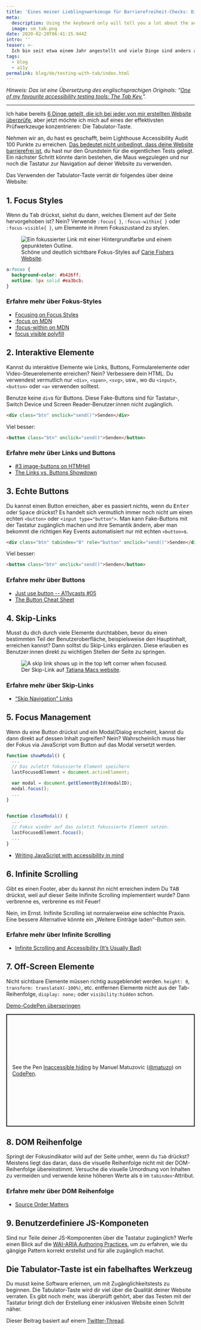 ```yaml
---
title: 'Eines meiner Lieblingswerkzeuge für Barrierefreiheit-Checks: Die Tabulator-Taste.'
meta:
  description: Using the keyboard only will tell you a lot about the accessiblity of your website.
  image: sm_tab.png
date: 2020-02-20T06:41:15.944Z
intro: ''
teaser: >-
  Ich bin seit etwa einem Jahr angestellt und viele Dinge sind anders als bei meiner freiberuflichen Tätigkeit zuvor. Eine interessante Neuerung ist, dass ich regelmäßig die Zugänglichkeit von Tools Dritter bewerten muss. Dabei bleibt normalerweise keine Zeit für eine vollständige Prüfung, ich muss mir so schnell wie möglich einen guten Überblick über die Qualität eines Produkts verschaffen können.
tags:
  - blog
  - a11y
permalink: blog/de/testing-with-tab/index.html
---
```


*Hinweis: Das ist eine Übersetzung des englischsprachigen Originals: “[One of my favourite accessibility testing tools: The Tab Key.](/blog/testing-with-tab)”.*

<hr>

Ich habe bereits [6 Dinge geteilt, die ich bei jeder von mir erstellten Website überprüfe](/blog/beyond-automatic-accessibility-testing-6-things-i-check-on-every-website-i-build/), aber jetzt möchte ich mich auf eines der effektivsten Prüfwerkzeuge konzentrieren: Die Tabulator-Taste.

Nehmen wir an, du hast es geschafft, beim Lighthouse Accessibility Audit 100 Punkte zu erreichen. [Das bedeutet nicht unbedingt, dass deine Website barrierefrei ist](/blog/building-the-most-inaccessible-site-possible-with-a-perfect-lighthouse-score/), du hast nur den Grundstein für die eigentlichen Tests gelegt. Ein nächster Schritt könnte darin bestehen, die Maus wegzulegen und nur noch die Tastatur zur Navigation auf deiner Website zu verwenden.

Das Verwenden der Tabulator-Taste verrät dir folgendes über deine Website:

## 1. Focus Styles

Wenn du <kbd>Tab</kbd> drückst, siehst du dann, welches Element auf der Seite hervorgehoben ist? Nein? Verwende `:focus{ }`, `:focus-within{ }` oder `:focus-visible{ }`, um Elemente in ihrem Fokuszustand zu stylen.

<figure class="figure">
  <span class="content__image-wrapper">
     <img class="content__image" src="https://res.cloudinary.com/dp3mem7or/image/upload/c_scale,w_800/v1582178732/articles/tabkey/tab_a11y_carie.png" alt="Ein fokussierter Link mit einer Hintergrundfarbe und einem gepunkteten Outline.">
  </span>

  <figcaption>Schöne und deutlich sichtbare Fokus-Styles auf <a href="https://cariefisher.com/">Carie Fishers Website</a>.</figcaption>
</figure>

```css
a:focus {
  background-color: #b426ff;
  outline: 5px solid #ea3bcb;
}
```

### Erfahre mehr über Fokus-Styles

- [Focusing on Focus Styles](https://css-tricks.com/focusing-on-focus-styles/)
- [:focus on MDN](https://developer.mozilla.org/en-US/docs/Web/CSS/:focus)
- [:focus-within on MDN](https://developer.mozilla.org/en-US/docs/Web/CSS/:focus-within)
- [focus visible polyfill](https://github.com/WICG/focus-visible)

## 2. Interaktive Elemente

Kannst du interaktive Elemente wie Links, Buttons, Formularelemente oder Video-Steuerelemente erreichen?
Nein? Verbessere dein HTML. Du verwendest vermutlich nur `<div>`, `<span>`, `<svg>`,  usw., wo du `<input>`, `<button>` oder `<a>` verwenden solltest.

Benutze keine `div`s für Buttons. Diese Fake-Buttons sind für Tastatur-, Switch Device und Screen Reader-Benutzer:innen nicht zugänglich.

```html
<div class="btn" onclick="send()">Senden</div>
```

Viel besser:

```html
<button class="btn" onclick="send()">Senden</button>
```

### Erfahre mehr über Links und Buttons

- [#3 image-buttons on HTMHell](https://www.htmhell.dev/3-image-buttons/)
- [The Links vs. Buttons Showdown ](https://www.youtube.com/watch?v=8XjwDq9zG4I)

## 3. Echte Buttons

Du kannst einen Button erreichen, aber es passiert nichts, wenn du <kbd>Enter</kbd> oder <kbd>Space</kbd> drückst? Es handelt sich vermutlich immer noch nicht um einen echten `<button>` oder `<input type="button">`. Man kann Fake-Buttons mit der Tastatur zugänglich machen und ihre Semantik ändern, aber man bekommt die richtigen Key Events automatisiert nur mit echten `<button>`s.


```html
<div class="btn" tabindex="0" role="button" onclick="send()">Senden</div>
```

Viel besser:

```html
<button class="btn" onclick="send()">Senden</button>
```

### Erfahre mehr über Buttons

- [Just use button -- A11ycasts #05](https://www.youtube.com/watch?v=CZGqnp06DnI)
- [The Button Cheat Sheet](https://www.buttoncheatsheet.com/)

## 4. Skip-Links

Musst du dich durch viele Elemente durchtabben, bevor du einen bestimmten Teil der Benutzeroberfläche, beispielsweise den Hauptinhalt, erreichen kannst? Dann solltst du Skip-Links ergänzen. Diese erlauben es Benutzer:innen direkt zu wichtigen Stellen der Seite zu springen.

<figure class="figure">
  <span class="content__image-wrapper">
     <img class="content__image" src="https://res.cloudinary.com/dp3mem7or/image/upload/c_scale,w_800/v1582178732/articles/tabkey/tab_a11y_tatiana.png" alt="A skip link shows up in the top left corner when focused.">
  </span>

  <figcaption>Der Skip-Link auf <a href="https://tatianamac.com/">Tatiana Macs website</a>.</figcaption>
</figure>

### Erfahre mehr über Skip-Links

- [“Skip Navigation” Links](https://webaim.org/techniques/skipnav/)

## 5. Focus Management

Wenn du eine Button drückst und ein Modal/Dialog erscheint, kannst du dann direkt auf dessen Inhalt zugreifen? Nein? Wahrscheinlich muss hier der Fokus via JavaScript vom Button auf das Modal versetzt werden.

```js
function showModal() {
  ...
  // Das zuletzt fokussierte Element speichern
  lastFocusedElement = document.activeElement;

  var modal = document.getElementById(modalID);
  modal.focus();
  ...
}


function closeModal() {
  ...
  // Fokus wieder auf das zuletzt fokussierte Element setzen.
  lastFocusedElement.focus();
  ...
}
```

- [Writing JavaScript with accessibility in mind](https://medium.com/@matuzo/writing-javascript-with-accessibility-in-mind-a1f6a5f467b9#7a0c)

## 6. Infinite Scrolling

Gibt es einen Footer, aber du kannst ihn nicht erreichen indem Du <kbd>TAB</kbd> drückst, weil auf dieser Seite Inifinite Scrolling implementiert wurde? Dann verbrenne es, verbrenne es mit Feuer!

Nein, im Ernst. Inifinite Scrolling ist normalerweise eine schlechte Praxis. Eine bessere Alternative könnte ein „Weitere Einträge laden“-Button sein.

### Erfahre mehr über Infinite Scrolling

- [Infinite Scrolling and Accessibility (It’s Usually Bad)](http://www.webaxe.org/infinite-scrolling-and-accessibility/)

## 7. Off-Screen Elemente

Nicht sichtbare Elemente müssen richtig ausgeblendet werden. `height: 0`, `transform: translateX(-100%)`, etc. entfernen Elemente nicht aus der Tab-Reihenfolge, `display: none;` oder `visibility:hidden` schon.

<div class="skip-link-container">
<a href="#codepen1-skip" class="skip-link skip-link--inline">Demo-CodePen überspringen</a>
</div>

<p class="codepen" data-height="300" data-theme-id="6054" data-default-tab="result" data-user="matuzo" data-slug-hash="yxrRGz" style="height: 300px; box-sizing: border-box; display: flex; align-items: center; justify-content: center; border: 2px solid; margin: 1em 0; padding: 1em;" data-pen-title="Inaccessible hiding">
  <span>See the Pen <a href="https://codepen.io/matuzo/pen/yxrRGz">
  Inaccessible hiding</a> by Manuel Matuzovic (<a href="https://codepen.io/matuzo">@matuzo</a>)
  on <a href="https://codepen.io">CodePen</a>.</span>
</p>

<h2 id="codepen1-skip">8. DOM Reihenfolge</h2>

Springt der Fokusindikator wild auf der Seite umher, wenn du `Tab` drückst? Meistens liegt das daran, dass die visuelle Reihenfolge nicht mit der DOM-Reihenfolge übereinstimmt. Versuche die visuelle Umordnung von Inhalten zu vermeiden und verwende keine höheren Werte als `0` im `tabindex`-Attribut.

### Erfahre mehr über DOM Reihenfolge

- [Source Order Matters](https://adrianroselli.com/2015/09/source-order-matters.html)

## 9. Benutzerdefiniere JS-Komponeten

Sind nur Teile deiner JS-Komponenten über die Tastatur zugänglich? Werfe einen Blick auf die [WAI-ARIA Authoring Practices](https://www.w3.org/TR/wai-aria-practices-1.1/), um zu erfahren, wie du gängige Pattern korrekt erstellst und für alle zugänglich machst.

## Die Tabulator-Taste ist ein fabelhaftes Werkzeug

Du musst keine Software erlernen, um mit Zugänglichkeitstests zu beginnen. Die Tabulator-Taste wird dir viel über die Qualität deiner Website verraten. Es gibt noch mehr, was überprüft gehört, aber das Testen mit der Tastatur bringt dich der Erstellung einer inklusiven Website einen Schritt näher.

Dieser Beitrag basiert auf einem [Twitter-Thread](https://twitter.com/mmatuzo/status/1090932098456801281).

<script async src="https://static.codepen.io/assets/embed/ei.js"></script>
